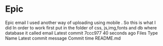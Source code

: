 # Epic
Epic email
I used another way of uploading using mobile .
So this is what I did
In order to work first put in the folder of css, js,img,fonts and db where database it called email
Latest commit
7ccc977
40 seconds ago
Files
Type	Name	Latest commit message	Commit time
README.md	
